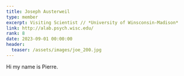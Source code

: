 ```yaml
---
title: Joseph Austerweil
type: member
excerpt: Visiting Scientist // *University of Winsconsin-Madison*
link: http://alab.psych.wisc.edu/
rank: 8
date: 2023-09-01 00:00:00
header:
  teaser: /assets/images/joe_200.jpg
---
```


Hi my name is Pierre.

